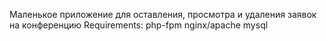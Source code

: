Маленькое приложение для оставления, просмотра и удаления заявок на конференцию
Requirements:
php-fpm
nginx/apache
mysql
